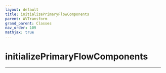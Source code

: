 ```yaml
---
layout: default
title: initializePrimaryFlowComponents
parent: WVTransform
grand_parent: Classes
nav_order: 109
mathjax: true
---
```


#  initializePrimaryFlowComponents




---

